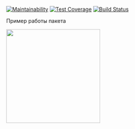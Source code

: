 [![Maintainability](https://api.codeclimate.com/v1/badges/e66224ae25e3b4757d40/maintainability)](https://codeclimate.com/github/Maksim1509/project-lvl2-s443/maintainability)
[![Test Coverage](https://api.codeclimate.com/v1/badges/e66224ae25e3b4757d40/test_coverage)](https://codeclimate.com/github/Maksim1509/project-lvl2-s443/test_coverage)
[![Build Status](https://travis-ci.com/Maksim1509/project-lvl2-s443.svg?branch=master)](https://travis-ci.com/Maksim1509/project-lvl2-s443)


Пример работы пакета
<div cursor="pointer">
    <a href="https://asciinema.org/a/p2WVnjSOcZSID117N7dz5dVKv" target="_blank">
        <img style="height: 250px" src="https://asciinema.org/a/p2WVnjSOcZSID117N7dz5dVKv.svg" />
    </a>
</div>

